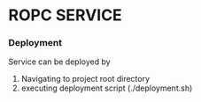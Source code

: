 # ROPC SERVICE #


### Deployment ###
Service can be deployed by
1. Navigating to project root directory
2. executing deployment script (./deployment.sh)


